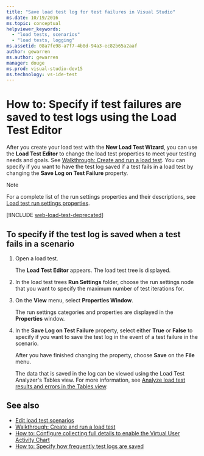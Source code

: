 ```yaml
---
title: "Save load test log for test failures in Visual Studio"
ms.date: 10/19/2016
ms.topic: conceptual
helpviewer_keywords:
  - "load tests, scenarios"
  - "load tests, logging"
ms.assetid: 08a7fe98-a7f7-4b8d-94a3-ec82b65a2aaf
author: gewarren
ms.author: gewarren
manager: douge
ms.prod: visual-studio-dev15
ms.technology: vs-ide-test
---
```

# How to: Specify if test failures are saved to test logs using the Load Test Editor

After you create your load test with the **New Load Test Wizard**, you can use the **Load Test Editor** to change the load test properties to meet your testing needs and goals. See [Walkthrough: Create and run a load test](../test/walkthrough-create-and-run-a-load-test.md). You can specify if you want to have the test log saved if a test fails in a load test by changing the **Save Log on Test Failure** property.

> [!NOTE]
> For a complete list of the run settings properties and their descriptions, see [Load test run settings properties](../test/load-test-run-settings-properties.md).

[!INCLUDE [web-load-test-deprecated](includes/web-load-test-deprecated.md)]

## To specify if the test log is saved when a test fails in a scenario

1.  Open a load test.

     The **Load Test Editor** appears. The load test tree is displayed.

2.  In the load test trees **Run Settings** folder, choose the run settings node that you want to specify the maximum number of test iterations for.

3.  On the **View** menu, select **Properties Window**.

     The run settings categories and properties are displayed in the **Properties** window.

4.  In the **Save Log on Test Failure** property, select either **True** or **False** to specify if you want to save the test log in the event of a test failure in the scenario.

     After you have finished changing the property, choose **Save** on the **File** menu.

     The data that is saved in the log can be viewed using the Load Test Analyzer's Tables view. For more information, see [Analyze load test results and errors in the Tables view](../test/analyze-load-test-results-and-errors-in-the-tables-view.md).

## See also

- [Edit load test scenarios](../test/edit-load-test-scenarios.md)
- [Walkthrough: Create and run a load test](../test/walkthrough-create-and-run-a-load-test.md)
- [How to: Configure collecting full details to enable the Virtual User Activity Chart](../test/how-to-configure-load-tests-to-collect-full-details.md)
- [How to: Specify how frequently test logs are saved](../test/how-to-specify-how-frequently-test-logs-are-saved.md)